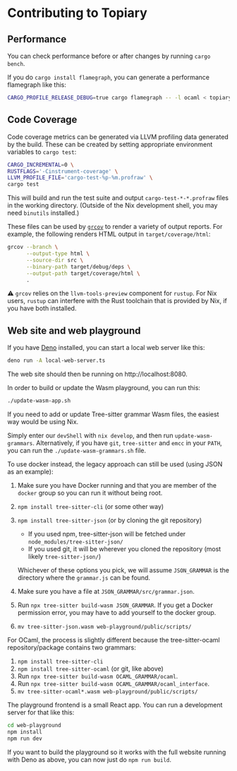 # Contributing to Topiary

<!-- TODO: Nix devshell -->

## Performance

You can check performance before or after changes by running `cargo bench`.

If you do `cargo install flamegraph`, you can generate a performance flamegraph
like this:

```bash
CARGO_PROFILE_RELEASE_DEBUG=true cargo flamegraph -- -l ocaml < topiary-cli/tests/samples/input/ocaml.ml > formatted.ml
```

## Code Coverage

Code coverage metrics can be generated via LLVM profiling data generated
by the build. These can be created by setting appropriate environment
variables to `cargo test`:

```bash
CARGO_INCREMENTAL=0 \
RUSTFLAGS='-Cinstrument-coverage' \
LLVM_PROFILE_FILE='cargo-test-%p-%m.profraw' \
cargo test
```

This will build and run the test suite and output
`cargo-test-*-*.profraw` files in the working directory. (Outside of the
Nix development shell, you may need `binutils` installed.)

These files can be used by [`grcov`](https://github.com/mozilla/grcov)
to render a variety of output reports. For example, the following
renders HTML output in `target/coverage/html`:

```bash
grcov --branch \
      --output-type html \
      --source-dir src \
      --binary-path target/debug/deps \
      --output-path target/coverage/html \
      .
```

:warning: `grcov` relies on the `llvm-tools-preview` component for
`rustup`. For Nix users, `rustup` can interfere with the Rust toolchain
that is provided by Nix, if you have both installed.

## Web site and web playground

If you have [Deno](https://deno.land/) installed, you can start a local web
server like this:

```bash
deno run -A local-web-server.ts
```

The web site should then be running on http://localhost:8080.

In order to build or update the Wasm playground, you can run this:

```bash
./update-wasm-app.sh
```

If you need to add or update Tree-sitter grammar Wasm files, the easiest way would be using Nix.

Simply enter our `devShell` with `nix develop`, and then run `update-wasm-grammars`.
Alternatively, if you have `git`, `tree-sitter` and `emcc` in your `PATH`, you can run the `./update-wasm-grammars.sh` file.

To use docker instead, the legacy approach can still be used (using JSON as an example):

1. Make sure you have Docker running and that you are member of the `docker`
   group so you can run it without being root.
2. `npm install tree-sitter-cli` (or some other way)
3. `npm install tree-sitter-json` (or by cloning the git repository)
   - If you used npm, tree-sitter-json will be fetched under `node_modules/tree-sitter-json/`
   - If you used git, it will be wherever you cloned the repository (most likely `tree-sitter-json/`)

   Whichever of these options you pick, we will assume `JSON_GRAMMAR` is the directory where the `grammar.js` can be found.
4. Make sure you have a file at
   `JSON_GRAMMAR/src/grammar.json`.
5. Run `npx tree-sitter build-wasm JSON_GRAMMAR`. If you get a Docker permission
   error, you may have to add yourself to the docker group.
6. `mv tree-sitter-json.wasm web-playground/public/scripts/`

For OCaml, the process is slightly different because the tree-sitter-ocaml repository/package contains two grammars:

1. `npm install tree-sitter-cli`
2. `npm install tree-sitter-ocaml` (or git, like above)
3. Run `npx tree-sitter build-wasm OCAML_GRAMMAR/ocaml`.
4. Run `npx tree-sitter build-wasm OCAML_GRAMMAR/ocaml_interface`.
5. `mv tree-sitter-ocaml*.wasm web-playground/public/scripts/`

The playground frontend is a small React app. You can run a development server
for that like this:

```bash
cd web-playground
npm install
npm run dev
```

If you want to build the playground so it works with the full website running
with Deno as above, you can now just do `npm run build`.
